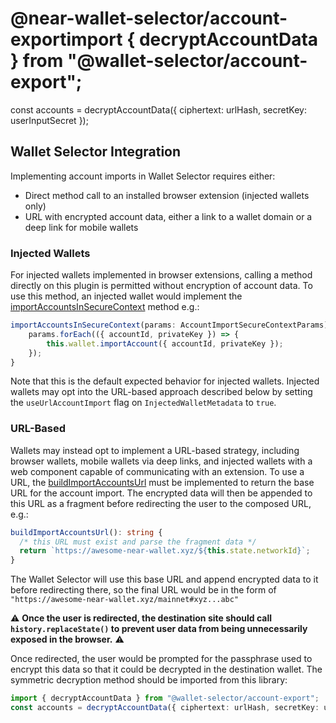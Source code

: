 # @near-wallet-selector/account-exportimport { decryptAccountData } from "@wallet-selector/account-export";
const accounts = decryptAccountData({ ciphertext: urlHash, secretKey: userInputSecret });

## Wallet Selector Integration

Implementing account imports in Wallet Selector requires either:
- Direct method call to an installed browser extension (injected wallets only)
- URL with encrypted account data, either a link to a wallet domain or a deep link for mobile wallets

### Injected Wallets
For injected wallets implemented in browser extensions, calling a method directly on this plugin is permitted without encryption of account data.
To use this method, an injected wallet would implement the [importAccountsInSecureContext](../core/src/lib/wallet/wallet.types.ts) method e.g.:
```ts
importAccountsInSecureContext(params: AccountImportSecureContextParams): Promise<void> {
    params.forEach(({ accountId, privateKey }) => {
        this.wallet.importAccount({ accountId, privateKey });
    });
}
```

Note that this is the default expected behavior for injected wallets. Injected wallets may opt into the URL-based approach described below by setting
the `useUrlAccountImport` flag on `InjectedWalletMetadata` to `true`.

### URL-Based

Wallets may instead opt to implement a URL-based strategy, including browser wallets, mobile wallets via deep links, and injected wallets with a web component capable of
communicating with an extension. To use a URL, the [buildImportAccountsUrl](../core/src/lib/wallet/wallet.types.ts) must be implemented to return the base URL for the account import. The encrypted data will
then be appended to this URL as a fragment before redirecting the user to the composed URL, e.g.:
```ts
buildImportAccountsUrl(): string {
  /* this URL must exist and parse the fragment data */
  return `https://awesome-near-wallet.xyz/${this.state.networkId}`;
}
```

The Wallet Selector will use this base URL and append encrypted data to it before redirecting there, so the final URL would be in the form of `"https://awesome-near-wallet.xyz/mainnet#xyz...abc"`

:warning:
**Once the user is redirected, the destination site should call `history.replaceState()` to prevent user data from being unnecessarily exposed in the browser.**
:warning:

Once redirected, the user would be prompted for the passphrase used to encrypt this data so that it could be decrypted in the destination wallet. The symmetric decryption method should be imported
from this library:

```ts
import { decryptAccountData } from "@wallet-selector/account-export";
const accounts = decryptAccountData({ ciphertext: urlHash, secretKey: userInputSecret });
```
